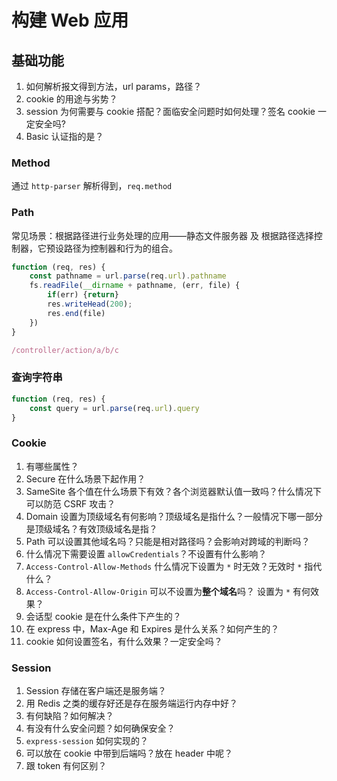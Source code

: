 # 构建 Web 应用

## 基础功能

1. 如何解析报文得到方法，url params，路径？
2. cookie 的用途与劣势？
3. session 为何需要与 cookie 搭配？面临安全问题时如何处理？签名 cookie 一定安全吗?
4. Basic 认证指的是？

### Method

通过 `http-parser` 解析得到，`req.method`

### Path

常见场景：根据路径进行业务处理的应用——静态文件服务器 及 根据路径选择控制器，它预设路径为控制器和行为的组合。

```js
function (req, res) {
    const pathname = url.parse(req.url).pathname
    fs.readFile(__dirname + pathname, (err, file) {
        if(err) {return}
        res.writeHead(200);
        res.end(file)
    })
}
```

```js
/controller/action/a/b/c
```
### 查询字符串
```js
function (req, res) {
    const query = url.parse(req.url).query
}
```
### Cookie
1. 有哪些属性？
2. Secure 在什么场景下起作用？
3. SameSite 各个值在什么场景下有效？各个浏览器默认值一致吗？什么情况下可以防范 CSRF 攻击？
4. Domain 设置为顶级域名有何影响？顶级域名是指什么？一般情况下哪一部分是顶级域名？有效顶级域名是指？
5. Path 可以设置其他域名吗？只能是相对路径吗？会影响对跨域的判断吗？
6. 什么情况下需要设置 `allowCredentials`？不设置有什么影响？
7. `Access-Control-Allow-Methods` 什么情况下设置为 `*` 时无效？无效时 `*` 指代什么？
8. `Access-Control-Allow-Origin` 可以不设置为**整个域名**吗？ 设置为 `*` 有何效果？
9. 会话型 cookie 是在什么条件下产生的？
10. 在 express 中，Max-Age 和 Expires 是什么关系？如何产生的？
11. cookie 如何设置签名，有什么效果？一定安全吗？

### Session
1. Session 存储在客户端还是服务端？
2. 用 Redis 之类的缓存好还是存在服务端运行内存中好？
3. 有何缺陷？如何解决？
4. 有没有什么安全问题？如何确保安全？
5. `express-session` 如何实现的？
6. 可以放在 cookie 中带到后端吗？放在 header 中呢？
7. 跟 token 有何区别？
